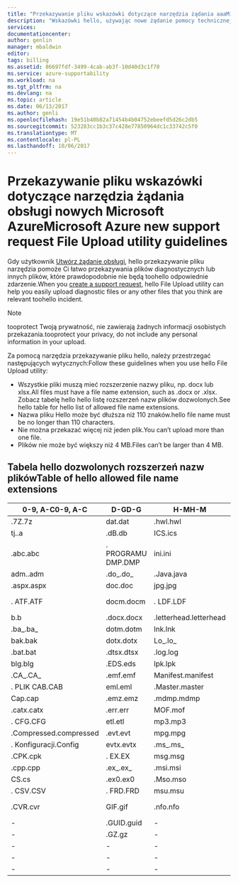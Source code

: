 ```yaml
---
title: "Przekazywanie pliku wskazówki dotyczące narzędzia żądania aaaMicrosoft Azure nowa funkcja obsługi | Dokumentacja firmy Microsoft"
description: "Wskazówki hello, używając nowe żądanie pomocy technicznej przekazywanie pliku narzędzia Microsoft Azure"
services: 
documentationcenter: 
author: genlin
manager: mbaldwin
editor: 
tags: billing
ms.assetid: 86697fdf-3499-4cab-ab3f-10d40d3c1f70
ms.service: azure-supportability
ms.workload: na
ms.tgt_pltfrm: na
ms.devlang: na
ms.topic: article
ms.date: 06/13/2017
ms.author: genli
ms.openlocfilehash: 19e51b40b82a71454b4b04752ebeefd5d26c2db5
ms.sourcegitcommit: 523283cc1b3c37c428e77850964dc1c33742c5f0
ms.translationtype: MT
ms.contentlocale: pl-PL
ms.lasthandoff: 10/06/2017
---
```

# <a name="microsoft-azure-new-support-request-file-upload-utility-guidelines"></a><span data-ttu-id="d6581-103">Przekazywanie pliku wskazówki dotyczące narzędzia żądania obsługi nowych Microsoft Azure</span><span class="sxs-lookup"><span data-stu-id="d6581-103">Microsoft Azure new support request File Upload utility guidelines</span></span>
<span data-ttu-id="d6581-104">Gdy użytkownik [Utwórz żądanie obsługi](https://portal.azure.com/#create/Microsoft.Support), hello przekazywanie pliku narzędzia pomoże Ci łatwo przekazywania plików diagnostycznych lub innych plików, które prawdopodobnie nie będą toohello odpowiednie zdarzenie.</span><span class="sxs-lookup"><span data-stu-id="d6581-104">When you [create a support request](https://portal.azure.com/#create/Microsoft.Support), hello File Upload utility can help you easily upload diagnostic files or any other files that you think are relevant toohello incident.</span></span>  

> [!NOTE]
> <span data-ttu-id="d6581-105">tooprotect Twoją prywatność, nie zawierają żadnych informacji osobistych przekazania.</span><span class="sxs-lookup"><span data-stu-id="d6581-105">tooprotect your privacy, do not include any personal information in your upload.</span></span>
>
>

<span data-ttu-id="d6581-106">Za pomocą narzędzia przekazywanie pliku hello, należy przestrzegać następujących wytycznych:</span><span class="sxs-lookup"><span data-stu-id="d6581-106">Follow these guidelines when you use hello File Upload utility:</span></span>

* <span data-ttu-id="d6581-107">Wszystkie pliki muszą mieć rozszerzenie nazwy pliku, np. docx lub xlsx.</span><span class="sxs-lookup"><span data-stu-id="d6581-107">All files must have a file name extension, such as .docx or .xlsx.</span></span> <span data-ttu-id="d6581-108">Zobacz tabelę hello hello listę rozszerzeń nazw plików dozwolonych.</span><span class="sxs-lookup"><span data-stu-id="d6581-108">See hello table for hello list of allowed file name extensions.</span></span>
* <span data-ttu-id="d6581-109">Nazwa pliku Hello może być dłuższa niż 110 znaków.</span><span class="sxs-lookup"><span data-stu-id="d6581-109">hello file name must be no longer than 110 characters.</span></span>
* <span data-ttu-id="d6581-110">Nie można przekazać więcej niż jeden plik.</span><span class="sxs-lookup"><span data-stu-id="d6581-110">You can’t upload more than one file.</span></span>
* <span data-ttu-id="d6581-111">Plików nie może być większy niż 4 MB.</span><span class="sxs-lookup"><span data-stu-id="d6581-111">Files can’t be larger than 4 MB.</span></span>

## <a name="table-of-hello-allowed-file-name-extensions"></a><span data-ttu-id="d6581-112">Tabela hello dozwolonych rozszerzeń nazw plików</span><span class="sxs-lookup"><span data-stu-id="d6581-112">Table of hello allowed file name extensions</span></span>
| <span data-ttu-id="d6581-113">0-9, A-C</span><span class="sxs-lookup"><span data-stu-id="d6581-113">0-9, A-C</span></span>    | <span data-ttu-id="d6581-114">D-G</span><span class="sxs-lookup"><span data-stu-id="d6581-114">D-G</span></span>   | <span data-ttu-id="d6581-115">H-M</span><span class="sxs-lookup"><span data-stu-id="d6581-115">H-M</span></span>         | <span data-ttu-id="d6581-116">N-P</span><span class="sxs-lookup"><span data-stu-id="d6581-116">N-P</span></span>   | <span data-ttu-id="d6581-117">R-T</span><span class="sxs-lookup"><span data-stu-id="d6581-117">R-T</span></span>      | <span data-ttu-id="d6581-118">U-W</span><span class="sxs-lookup"><span data-stu-id="d6581-118">U-W</span></span>        | <span data-ttu-id="d6581-119">X-Z</span><span class="sxs-lookup"><span data-stu-id="d6581-119">X-Z</span></span>     |
|-------------|-------|-------------|-------|----------|------------|---------|
| <span data-ttu-id="d6581-120">.7Z</span><span class="sxs-lookup"><span data-stu-id="d6581-120">.7z</span></span>         | <span data-ttu-id="d6581-121">dat</span><span class="sxs-lookup"><span data-stu-id="d6581-121">.dat</span></span>  | <span data-ttu-id="d6581-122">.hwl</span><span class="sxs-lookup"><span data-stu-id="d6581-122">.hwl</span></span>        | <span data-ttu-id="d6581-123">.odx</span><span class="sxs-lookup"><span data-stu-id="d6581-123">.odx</span></span>  | <span data-ttu-id="d6581-124">RAR</span><span class="sxs-lookup"><span data-stu-id="d6581-124">.rar</span></span>     | <span data-ttu-id="d6581-125">.TDB</span><span class="sxs-lookup"><span data-stu-id="d6581-125">.tdb</span></span>       | <span data-ttu-id="d6581-126">.xlam</span><span class="sxs-lookup"><span data-stu-id="d6581-126">.xlam</span></span>   |
| <span data-ttu-id="d6581-127">tj.</span><span class="sxs-lookup"><span data-stu-id="d6581-127">.a</span></span>          | <span data-ttu-id="d6581-128">.dB</span><span class="sxs-lookup"><span data-stu-id="d6581-128">.db</span></span>   | <span data-ttu-id="d6581-129">ICS</span><span class="sxs-lookup"><span data-stu-id="d6581-129">.ics</span></span>        | <span data-ttu-id="d6581-130">oft</span><span class="sxs-lookup"><span data-stu-id="d6581-130">.oft</span></span>  | <span data-ttu-id="d6581-131">RDL</span><span class="sxs-lookup"><span data-stu-id="d6581-131">.rdl</span></span>     | <span data-ttu-id="d6581-132">.tdf</span><span class="sxs-lookup"><span data-stu-id="d6581-132">.tdf</span></span>       | <span data-ttu-id="d6581-133">.xlr</span><span class="sxs-lookup"><span data-stu-id="d6581-133">.xlr</span></span>    |
| <span data-ttu-id="d6581-134">.abc</span><span class="sxs-lookup"><span data-stu-id="d6581-134">.abc</span></span>        | <span data-ttu-id="d6581-135">. PROGRAMU DMP</span><span class="sxs-lookup"><span data-stu-id="d6581-135">.DMP</span></span>  | <span data-ttu-id="d6581-136">ini</span><span class="sxs-lookup"><span data-stu-id="d6581-136">.ini</span></span>        | <span data-ttu-id="d6581-137">.old</span><span class="sxs-lookup"><span data-stu-id="d6581-137">.old</span></span>  | <span data-ttu-id="d6581-138">RDLC</span><span class="sxs-lookup"><span data-stu-id="d6581-138">.rdlc</span></span>    | <span data-ttu-id="d6581-139">.Text</span><span class="sxs-lookup"><span data-stu-id="d6581-139">.text</span></span>      | <span data-ttu-id="d6581-140">xls</span><span class="sxs-lookup"><span data-stu-id="d6581-140">.xls</span></span>    |
| <span data-ttu-id="d6581-141">adm.</span><span class="sxs-lookup"><span data-stu-id="d6581-141">.adm</span></span>        | <span data-ttu-id="d6581-142">.do_</span><span class="sxs-lookup"><span data-stu-id="d6581-142">.do_</span></span>  | <span data-ttu-id="d6581-143">.Java</span><span class="sxs-lookup"><span data-stu-id="d6581-143">.java</span></span>       | <span data-ttu-id="d6581-144">one</span><span class="sxs-lookup"><span data-stu-id="d6581-144">.one</span></span>  | <span data-ttu-id="d6581-145">.re_</span><span class="sxs-lookup"><span data-stu-id="d6581-145">.re_</span></span>     | <span data-ttu-id="d6581-146">.thmx</span><span class="sxs-lookup"><span data-stu-id="d6581-146">.thmx</span></span>      | <span data-ttu-id="d6581-147">xlsb</span><span class="sxs-lookup"><span data-stu-id="d6581-147">.xlsb</span></span>   |
| <span data-ttu-id="d6581-148">.aspx</span><span class="sxs-lookup"><span data-stu-id="d6581-148">.aspx</span></span>       | <span data-ttu-id="d6581-149">doc</span><span class="sxs-lookup"><span data-stu-id="d6581-149">.doc</span></span>  | <span data-ttu-id="d6581-150">jpg</span><span class="sxs-lookup"><span data-stu-id="d6581-150">.jpg</span></span>        | <span data-ttu-id="d6581-151">.OSD</span><span class="sxs-lookup"><span data-stu-id="d6581-151">.osd</span></span>  | <span data-ttu-id="d6581-152">reg.</span><span class="sxs-lookup"><span data-stu-id="d6581-152">.reg</span></span>     | <span data-ttu-id="d6581-153">tif</span><span class="sxs-lookup"><span data-stu-id="d6581-153">.tif</span></span>       | <span data-ttu-id="d6581-154">xlsm</span><span class="sxs-lookup"><span data-stu-id="d6581-154">.xlsm</span></span>   |
| <span data-ttu-id="d6581-155">. ATF</span><span class="sxs-lookup"><span data-stu-id="d6581-155">.ATF</span></span>        | <span data-ttu-id="d6581-156">docm</span><span class="sxs-lookup"><span data-stu-id="d6581-156">.docm</span></span> | <span data-ttu-id="d6581-157">. LDF</span><span class="sxs-lookup"><span data-stu-id="d6581-157">.LDF</span></span>        | <span data-ttu-id="d6581-158">. LIMIT</span><span class="sxs-lookup"><span data-stu-id="d6581-158">.OUT</span></span>  | <span data-ttu-id="d6581-159">.Remove</span><span class="sxs-lookup"><span data-stu-id="d6581-159">.remove</span></span>  | <span data-ttu-id="d6581-160">TRC</span><span class="sxs-lookup"><span data-stu-id="d6581-160">.trc</span></span>       | <span data-ttu-id="d6581-161">xlsx</span><span class="sxs-lookup"><span data-stu-id="d6581-161">.xlsx</span></span>   |
| <span data-ttu-id="d6581-162">b</span><span class="sxs-lookup"><span data-stu-id="d6581-162">.b</span></span>          | <span data-ttu-id="d6581-163">.docx</span><span class="sxs-lookup"><span data-stu-id="d6581-163">.docx</span></span> | <span data-ttu-id="d6581-164">.letterhead</span><span class="sxs-lookup"><span data-stu-id="d6581-164">.letterhead</span></span> | <span data-ttu-id="d6581-165">.P1</span><span class="sxs-lookup"><span data-stu-id="d6581-165">.p1</span></span>   | <span data-ttu-id="d6581-166">.Ren</span><span class="sxs-lookup"><span data-stu-id="d6581-166">.ren</span></span>     | <span data-ttu-id="d6581-167">. TTD</span><span class="sxs-lookup"><span data-stu-id="d6581-167">.TTD</span></span>       | <span data-ttu-id="d6581-168">xlt</span><span class="sxs-lookup"><span data-stu-id="d6581-168">.xlt</span></span>    |
| <span data-ttu-id="d6581-169">.ba_</span><span class="sxs-lookup"><span data-stu-id="d6581-169">.ba_</span></span>        | <span data-ttu-id="d6581-170">dotm</span><span class="sxs-lookup"><span data-stu-id="d6581-170">.dotm</span></span> | <span data-ttu-id="d6581-171">lnk</span><span class="sxs-lookup"><span data-stu-id="d6581-171">.lnk</span></span>        | <span data-ttu-id="d6581-172">.pcap</span><span class="sxs-lookup"><span data-stu-id="d6581-172">.pcap</span></span> | <span data-ttu-id="d6581-173">.rename</span><span class="sxs-lookup"><span data-stu-id="d6581-173">.rename</span></span>  | <span data-ttu-id="d6581-174">.tx_</span><span class="sxs-lookup"><span data-stu-id="d6581-174">.tx_</span></span>       | <span data-ttu-id="d6581-175">xltx</span><span class="sxs-lookup"><span data-stu-id="d6581-175">.xltx</span></span>   |
| <span data-ttu-id="d6581-176">bak</span><span class="sxs-lookup"><span data-stu-id="d6581-176">.bak</span></span>        | <span data-ttu-id="d6581-177">dotx</span><span class="sxs-lookup"><span data-stu-id="d6581-177">.dotx</span></span> | <span data-ttu-id="d6581-178">Lo_</span><span class="sxs-lookup"><span data-stu-id="d6581-178">.lo_</span></span>        | <span data-ttu-id="d6581-179">.pdb</span><span class="sxs-lookup"><span data-stu-id="d6581-179">.pdb</span></span>  | <span data-ttu-id="d6581-180">.RFT</span><span class="sxs-lookup"><span data-stu-id="d6581-180">.rft</span></span>     | <span data-ttu-id="d6581-181">.txt</span><span class="sxs-lookup"><span data-stu-id="d6581-181">.txt</span></span>       | <span data-ttu-id="d6581-182">.XML</span><span class="sxs-lookup"><span data-stu-id="d6581-182">.xml</span></span>    |
| <span data-ttu-id="d6581-183">.bat</span><span class="sxs-lookup"><span data-stu-id="d6581-183">.bat</span></span>        | <span data-ttu-id="d6581-184">.dtsx</span><span class="sxs-lookup"><span data-stu-id="d6581-184">.dtsx</span></span> | <span data-ttu-id="d6581-185">.log</span><span class="sxs-lookup"><span data-stu-id="d6581-185">.log</span></span>        | <span data-ttu-id="d6581-186">PDF</span><span class="sxs-lookup"><span data-stu-id="d6581-186">.pdf</span></span>  | <span data-ttu-id="d6581-187">rpt</span><span class="sxs-lookup"><span data-stu-id="d6581-187">.rpt</span></span>     | <span data-ttu-id="d6581-188">.uccapilog</span><span class="sxs-lookup"><span data-stu-id="d6581-188">.uccapilog</span></span> | <span data-ttu-id="d6581-189">.XMLA</span><span class="sxs-lookup"><span data-stu-id="d6581-189">.xmla</span></span>   |
| <span data-ttu-id="d6581-190">blg</span><span class="sxs-lookup"><span data-stu-id="d6581-190">.blg</span></span>        | <span data-ttu-id="d6581-191">.EDS</span><span class="sxs-lookup"><span data-stu-id="d6581-191">.eds</span></span>  | <span data-ttu-id="d6581-192">lpk</span><span class="sxs-lookup"><span data-stu-id="d6581-192">.lpk</span></span>        | <span data-ttu-id="d6581-193">.piz</span><span class="sxs-lookup"><span data-stu-id="d6581-193">.piz</span></span>  | <span data-ttu-id="d6581-194">.RTE</span><span class="sxs-lookup"><span data-stu-id="d6581-194">.rte</span></span>     | <span data-ttu-id="d6581-195">.uccplog</span><span class="sxs-lookup"><span data-stu-id="d6581-195">.uccplog</span></span>   | <span data-ttu-id="d6581-196">XPS</span><span class="sxs-lookup"><span data-stu-id="d6581-196">.xps</span></span>    |
| <span data-ttu-id="d6581-197">.CA_</span><span class="sxs-lookup"><span data-stu-id="d6581-197">.CA_</span></span>        | <span data-ttu-id="d6581-198">.emf</span><span class="sxs-lookup"><span data-stu-id="d6581-198">.emf</span></span>  | <span data-ttu-id="d6581-199">Manifest</span><span class="sxs-lookup"><span data-stu-id="d6581-199">.manifest</span></span>   | <span data-ttu-id="d6581-200">.pmls</span><span class="sxs-lookup"><span data-stu-id="d6581-200">.pmls</span></span> | <span data-ttu-id="d6581-201">RTF</span><span class="sxs-lookup"><span data-stu-id="d6581-201">.rtf</span></span>     | <span data-ttu-id="d6581-202">udcx</span><span class="sxs-lookup"><span data-stu-id="d6581-202">.udcx</span></span>      | <span data-ttu-id="d6581-203">XSD</span><span class="sxs-lookup"><span data-stu-id="d6581-203">.xsd</span></span>    |
| <span data-ttu-id="d6581-204">. PLIK CAB</span><span class="sxs-lookup"><span data-stu-id="d6581-204">.CAB</span></span>        | <span data-ttu-id="d6581-205">eml</span><span class="sxs-lookup"><span data-stu-id="d6581-205">.eml</span></span>  | <span data-ttu-id="d6581-206">.Master</span><span class="sxs-lookup"><span data-stu-id="d6581-206">.master</span></span>     | <span data-ttu-id="d6581-207">PNG</span><span class="sxs-lookup"><span data-stu-id="d6581-207">.png</span></span>  | <span data-ttu-id="d6581-208">.Run</span><span class="sxs-lookup"><span data-stu-id="d6581-208">.run</span></span>     | <span data-ttu-id="d6581-209">.vb_</span><span class="sxs-lookup"><span data-stu-id="d6581-209">.vb_</span></span>       | <span data-ttu-id="d6581-210">xsn</span><span class="sxs-lookup"><span data-stu-id="d6581-210">.xsn</span></span>    |
| <span data-ttu-id="d6581-211">Cap</span><span class="sxs-lookup"><span data-stu-id="d6581-211">.cap</span></span>        | <span data-ttu-id="d6581-212">.emz</span><span class="sxs-lookup"><span data-stu-id="d6581-212">.emz</span></span>  | <span data-ttu-id="d6581-213">.mdmp</span><span class="sxs-lookup"><span data-stu-id="d6581-213">.mdmp</span></span>       | <span data-ttu-id="d6581-214">potx</span><span class="sxs-lookup"><span data-stu-id="d6581-214">.potx</span></span> | <span data-ttu-id="d6581-215">.saz</span><span class="sxs-lookup"><span data-stu-id="d6581-215">.saz</span></span>     | <span data-ttu-id="d6581-216">.vbs_</span><span class="sxs-lookup"><span data-stu-id="d6581-216">.vbs_</span></span>      | <span data-ttu-id="d6581-217">.xxx</span><span class="sxs-lookup"><span data-stu-id="d6581-217">.xxx</span></span>    |
| <span data-ttu-id="d6581-218">.catx</span><span class="sxs-lookup"><span data-stu-id="d6581-218">.catx</span></span>       | <span data-ttu-id="d6581-219">.err</span><span class="sxs-lookup"><span data-stu-id="d6581-219">.err</span></span>  | <span data-ttu-id="d6581-220">MOF</span><span class="sxs-lookup"><span data-stu-id="d6581-220">.mof</span></span>        | <span data-ttu-id="d6581-221">ppt</span><span class="sxs-lookup"><span data-stu-id="d6581-221">.ppt</span></span>  | <span data-ttu-id="d6581-222">SQL</span><span class="sxs-lookup"><span data-stu-id="d6581-222">.sql</span></span>     | <span data-ttu-id="d6581-223">vcf</span><span class="sxs-lookup"><span data-stu-id="d6581-223">.vcf</span></span>       | <span data-ttu-id="d6581-224">.z_</span><span class="sxs-lookup"><span data-stu-id="d6581-224">.z_</span></span>     |
| <span data-ttu-id="d6581-225">. CFG</span><span class="sxs-lookup"><span data-stu-id="d6581-225">.CFG</span></span>        | <span data-ttu-id="d6581-226">etl</span><span class="sxs-lookup"><span data-stu-id="d6581-226">.etl</span></span>  | <span data-ttu-id="d6581-227">mp3</span><span class="sxs-lookup"><span data-stu-id="d6581-227">.mp3</span></span>        | <span data-ttu-id="d6581-228">.pptm</span><span class="sxs-lookup"><span data-stu-id="d6581-228">.pptm</span></span> | <span data-ttu-id="d6581-229">.sqlplan</span><span class="sxs-lookup"><span data-stu-id="d6581-229">.sqlplan</span></span> | <span data-ttu-id="d6581-230">VSD</span><span class="sxs-lookup"><span data-stu-id="d6581-230">.vsd</span></span>       | <span data-ttu-id="d6581-231">.z01</span><span class="sxs-lookup"><span data-stu-id="d6581-231">.z01</span></span>    |
| <span data-ttu-id="d6581-232">.Compressed</span><span class="sxs-lookup"><span data-stu-id="d6581-232">.compressed</span></span> | <span data-ttu-id="d6581-233">.evt</span><span class="sxs-lookup"><span data-stu-id="d6581-233">.evt</span></span>  | <span data-ttu-id="d6581-234">mpg</span><span class="sxs-lookup"><span data-stu-id="d6581-234">.mpg</span></span>        | <span data-ttu-id="d6581-235">pptx</span><span class="sxs-lookup"><span data-stu-id="d6581-235">.pptx</span></span> | <span data-ttu-id="d6581-236">stp</span><span class="sxs-lookup"><span data-stu-id="d6581-236">.stp</span></span>     | <span data-ttu-id="d6581-237">.wdb</span><span class="sxs-lookup"><span data-stu-id="d6581-237">.wdb</span></span>       | <span data-ttu-id="d6581-238">.z02</span><span class="sxs-lookup"><span data-stu-id="d6581-238">.z02</span></span>    |
| <span data-ttu-id="d6581-239">. Konfiguracji</span><span class="sxs-lookup"><span data-stu-id="d6581-239">.Config</span></span>     | <span data-ttu-id="d6581-240">evtx</span><span class="sxs-lookup"><span data-stu-id="d6581-240">.evtx</span></span> | <span data-ttu-id="d6581-241">.ms_</span><span class="sxs-lookup"><span data-stu-id="d6581-241">.ms_</span></span>        | <span data-ttu-id="d6581-242">prn</span><span class="sxs-lookup"><span data-stu-id="d6581-242">.prn</span></span>  | <span data-ttu-id="d6581-243">.svclog</span><span class="sxs-lookup"><span data-stu-id="d6581-243">.svclog</span></span>  | <span data-ttu-id="d6581-244">konwersji</span><span class="sxs-lookup"><span data-stu-id="d6581-244">.wks</span></span>       | <span data-ttu-id="d6581-245">.zi</span><span class="sxs-lookup"><span data-stu-id="d6581-245">.zi</span></span>     |
| <span data-ttu-id="d6581-246">.CPK</span><span class="sxs-lookup"><span data-stu-id="d6581-246">.cpk</span></span>        | <span data-ttu-id="d6581-247">. EX</span><span class="sxs-lookup"><span data-stu-id="d6581-247">.EX</span></span>   | <span data-ttu-id="d6581-248">msg</span><span class="sxs-lookup"><span data-stu-id="d6581-248">.msg</span></span>        | <span data-ttu-id="d6581-249">.psf</span><span class="sxs-lookup"><span data-stu-id="d6581-249">.psf</span></span>  |   -       | <span data-ttu-id="d6581-250">.wma</span><span class="sxs-lookup"><span data-stu-id="d6581-250">.wma</span></span>       | <span data-ttu-id="d6581-251">.zi_</span><span class="sxs-lookup"><span data-stu-id="d6581-251">.zi_</span></span>    |
| <span data-ttu-id="d6581-252">.cpp</span><span class="sxs-lookup"><span data-stu-id="d6581-252">.cpp</span></span>        | <span data-ttu-id="d6581-253">.ex_</span><span class="sxs-lookup"><span data-stu-id="d6581-253">.ex_</span></span>  | <span data-ttu-id="d6581-254">.msi</span><span class="sxs-lookup"><span data-stu-id="d6581-254">.msi</span></span>        | <span data-ttu-id="d6581-255">pst</span><span class="sxs-lookup"><span data-stu-id="d6581-255">.pst</span></span>  |  -        | <span data-ttu-id="d6581-256">WMV</span><span class="sxs-lookup"><span data-stu-id="d6581-256">.wmv</span></span>       | <span data-ttu-id="d6581-257">ZIP</span><span class="sxs-lookup"><span data-stu-id="d6581-257">.zip</span></span>    |
| <span data-ttu-id="d6581-258">CS</span><span class="sxs-lookup"><span data-stu-id="d6581-258">.cs</span></span>         | <span data-ttu-id="d6581-259">.ex0</span><span class="sxs-lookup"><span data-stu-id="d6581-259">.ex0</span></span>  | <span data-ttu-id="d6581-260">.Mso</span><span class="sxs-lookup"><span data-stu-id="d6581-260">.mso</span></span>        | <span data-ttu-id="d6581-261">.pub</span><span class="sxs-lookup"><span data-stu-id="d6581-261">.pub</span></span>  | -         | <span data-ttu-id="d6581-262">.wmz</span><span class="sxs-lookup"><span data-stu-id="d6581-262">.wmz</span></span>       | <span data-ttu-id="d6581-263">.zip_</span><span class="sxs-lookup"><span data-stu-id="d6581-263">.zip_</span></span>   |
| <span data-ttu-id="d6581-264">. CSV</span><span class="sxs-lookup"><span data-stu-id="d6581-264">.CSV</span></span>        | <span data-ttu-id="d6581-265">. FRD</span><span class="sxs-lookup"><span data-stu-id="d6581-265">.FRD</span></span>  | <span data-ttu-id="d6581-266">msu</span><span class="sxs-lookup"><span data-stu-id="d6581-266">.msu</span></span>        | -      |-          | <span data-ttu-id="d6581-267">wps</span><span class="sxs-lookup"><span data-stu-id="d6581-267">.wps</span></span>       | <span data-ttu-id="d6581-268">.zipp</span><span class="sxs-lookup"><span data-stu-id="d6581-268">.zipp</span></span>   |
| <span data-ttu-id="d6581-269">.CVR</span><span class="sxs-lookup"><span data-stu-id="d6581-269">.cvr</span></span>        | <span data-ttu-id="d6581-270">GIF</span><span class="sxs-lookup"><span data-stu-id="d6581-270">.gif</span></span>  | <span data-ttu-id="d6581-271">.nfo</span><span class="sxs-lookup"><span data-stu-id="d6581-271">.nfo</span></span>        | -      |-          | <span data-ttu-id="d6581-272">wpt zostanie zmienione</span><span class="sxs-lookup"><span data-stu-id="d6581-272">.wpt</span></span>       | <span data-ttu-id="d6581-273">.zipped</span><span class="sxs-lookup"><span data-stu-id="d6581-273">.zipped</span></span> |
| -            | <span data-ttu-id="d6581-274">.GUID</span><span class="sxs-lookup"><span data-stu-id="d6581-274">.guid</span></span> | -            | -      | -         | <span data-ttu-id="d6581-275">.WSDL</span><span class="sxs-lookup"><span data-stu-id="d6581-275">.wsdl</span></span>      | <span data-ttu-id="d6581-276">.zippy</span><span class="sxs-lookup"><span data-stu-id="d6581-276">.zippy</span></span>  |
| -            | <span data-ttu-id="d6581-277">.GZ</span><span class="sxs-lookup"><span data-stu-id="d6581-277">.gz</span></span>   | -            | -      | -         | <span data-ttu-id="d6581-278">.wsp</span><span class="sxs-lookup"><span data-stu-id="d6581-278">.wsp</span></span>       | <span data-ttu-id="d6581-279">.zipx</span><span class="sxs-lookup"><span data-stu-id="d6581-279">.zipx</span></span>   |
| -            | -      | -            | -      | -         | <span data-ttu-id="d6581-280">.wtl</span><span class="sxs-lookup"><span data-stu-id="d6581-280">.wtl</span></span>       | <span data-ttu-id="d6581-281">.zit</span><span class="sxs-lookup"><span data-stu-id="d6581-281">.zit</span></span>    |
| -            | -      | -            | -      | -         |     -       | <span data-ttu-id="d6581-282">.zix</span><span class="sxs-lookup"><span data-stu-id="d6581-282">.zix</span></span>    |
| -            | -      | -            | -      | -         |  -          | <span data-ttu-id="d6581-283">.zzz</span><span class="sxs-lookup"><span data-stu-id="d6581-283">.zzz</span></span>    |
